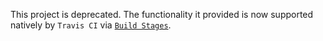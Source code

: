 This project is deprecated. The functionality it provided
is now supported natively by `Travis CI` via [`Build
Stages`](https://blog.travis-ci.com/2017-05-11-introducing-build-stages).
